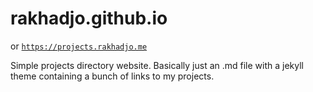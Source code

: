 # rakhadjo.github.io 
or [`https://projects.rakhadjo.me`](https://projects.rakhadjo.me)

Simple projects directory website. Basically just an .md file with a jekyll theme containing a bunch of links to my projects.
